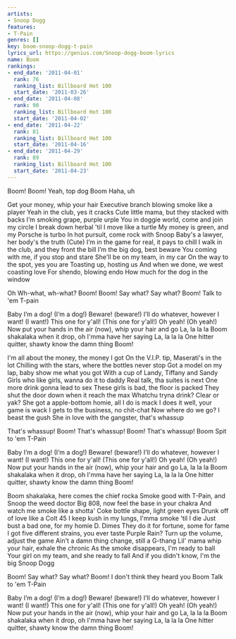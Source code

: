 ```yaml
---
artists:
- Snoop Dogg
features:
- T-Pain
genres: []
key: boom-snoop-dogg-t-pain
lyrics_url: https://genius.com/Snoop-dogg-boom-lyrics
name: Boom
rankings:
- end_date: '2011-04-01'
  rank: 76
  ranking_list: Billboard Hot 100
  start_date: '2011-03-26'
- end_date: '2011-04-08'
  rank: 90
  ranking_list: Billboard Hot 100
  start_date: '2011-04-02'
- end_date: '2011-04-22'
  rank: 81
  ranking_list: Billboard Hot 100
  start_date: '2011-04-16'
- end_date: '2011-04-29'
  rank: 89
  ranking_list: Billboard Hot 100
  start_date: '2011-04-23'
---
```

Boom!
Boom!
Yeah, top dog
Boom
Haha, uh


Get your money, whip your hair
Executive branch blowing smoke like a player
Yeah in the club, yes it cracks
Cute little mama, but they stacked with backs
I’m smoking grape, purple urple
You in doggie world, come and join my circle
I break down herbal 'til I move like a turtle
My money is green, and my Porsche is turbo
In hot pursuit, come rock with Snoop
Baby's a lawyer, her body's the truth (Cute)
I’m in the game for real, it pays to chill
I walk in the club, and they front the bill
I’m the big dog, best beware
You coming with me, if you stop and stare
She'll be on my team, in my car
On the way to the spot, yes you are
Toasting up, hosting us
And when we done, we west coasting love
For shendo, blowing endo
How much for the dog in the window

Oh
Wh-what, wh-what?
Boom!
Boom!
Say what? Say what?
Boom!
Talk to 'em T-pain


Baby I’m a dog! (I’m a dog!) Beware! (beware!)
I’ll do whatever, however I want! (I want!)
This one for y'all! (This one for y'all!) Oh yeah! (Oh yeah!)
Now put your hands in the air (now), whip your hair and go
La, la la la
Boom shakalaka when it drop, oh I'mma have her saying
La, la la la
One hitter quitter, shawty know the damn thing
Boom!


I'm all about the money, the money I got
On the V.I.P. tip, Maserati's in the lot
Chilling with the stars, where the bottles never stop
Got a model on my lap, baby show me what you got
With a cup of Landy, Tiffany and Sandy
Girls who like girls, wanna do it to daddy
Real talk, tha suites is next
One more drink gonna lead to sex
These girls is bad, the floor is packed
They shut the door down when it reach the max
Whatchu tryna drink? Clear or yak?
She got a apple-bottom homie, all I do is mack
I does it well, your game is wack
I gets to the business, no chit-chat
Now where do we go? I beast the gush
She in love with the gangster, that's whassup

That's whassup!
Boom!
That's whassup!
Boom!
That's whassup!
Boom
Spit to 'em T-Pain


Baby I’m a dog! (I’m a dog!) Beware! (beware!)
I’ll do whatever, however I want! (I want!)
This one for y'all! (This one for y'all!) Oh yeah! (Oh yeah!)
Now put your hands in the air (now), whip your hair and go
La, la la la
Boom shakalaka when it drop, oh I'mma have her saying
La, la la la
One hitter quitter, shawty know the damn thing
Boom!


Boom shakalaka, here comes the chief rocka
Smoke good with T-Pain, and Snoop the weed doctor
Big 808, now feel the base in your chakra
And watch me smoke like a shotta'
Coke bottle shape, light green eyes
Drunk off of love like a Colt 45
I keep kush in my lungs, I'mma smoke 'til I die
Just bust a bad one, for my homie D. Dimes
They do it for fortune, some for fame
I got five different strains, you ever taste Purple Rain?
Turn up the volume, adjust the game
Ain't a damn thing change, still a G-thang
Lil' mama whip your hair, exhale the chronic
As the smoke disappears, I'm ready to ball
Your girl on my team, and she ready to fall
And if you didn't know, I'm the big Snoop Dogg

Boom!
Say what? Say what?
Boom!
I don't think they heard you
Boom
Talk to 'em T-Pain


Baby I’m a dog! (I’m a dog!) Beware! (beware!)
I’ll do whatever, however I want! (I want!)
This one for y'all! (This one for y'all!) Oh yeah! (Oh yeah!)
Now put your hands in the air (now), whip your hair and go
La, la la la
Boom shakalaka when it drop, oh I'mma have her saying
La, la la la
One hitter quitter, shawty know the damn thing
Boom!
